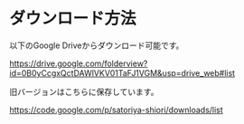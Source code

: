 # ダウンロード方法 #

以下のGoogle Driveからダウンロード可能です。

https://drive.google.com/folderview?id=0B0yCcgxQctDAWlVKV01TaFJ1VGM&usp=drive_web#list

旧バージョンはこちらに保存しています。

https://code.google.com/p/satoriya-shiori/downloads/list